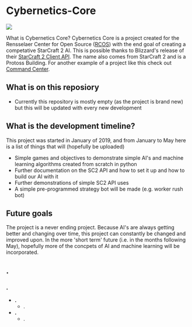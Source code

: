 # Cybernetics-Core
![](https://liquipedia.net/commons/images/e/e5/CyCore.png)

What is Cybernetics Core? Cybernetics Core is a project created for the Rensselaer Center for Open Source ([RCOS](https://rcos.io/)) with the end goal of creating a competative StarCraft 2 AI. This is possible thanks to Blizzard's release of their [StarCraft 2 Client API](https://github.com/Blizzard/s2client-api). The name also comes from StarCraft 2 and is a Protoss Building. For another example of a project like this check out [Command Center](https://github.com/davechurchill/commandcenter).

## What is on this reposiory
* Currently this repository is mostly empty (as the project is brand new) but this will be updated with every new development

## What is the development timeline?
This project was started in January of 2019, and from January to May here is a list of things that will (hopefully be uploaded)
* Simple games and objectives to demonstrate simple AI's and machine learning algorithms created from scratch in python
* Further documentation on the SC2 API and how to set it up and how to build our AI with it
* Further demonstrations of simple SC2 API uses
* A simple pre-programmed strategy bot will be made (e.g. worker rush bot)

## Future goals
The project is a never ending project. Because AI's are always getting better and changing over time, this project can constantly be changed and improved upon. In the more 'short term' future (i.e. in the months following May), hopefully more of the concpets of AI and machine learning will be incorporated.

[HLKDJFLKSDJFLKDSFJLK]: <>

## .
### .
* **.**  
  * .
* **.**
  * .

